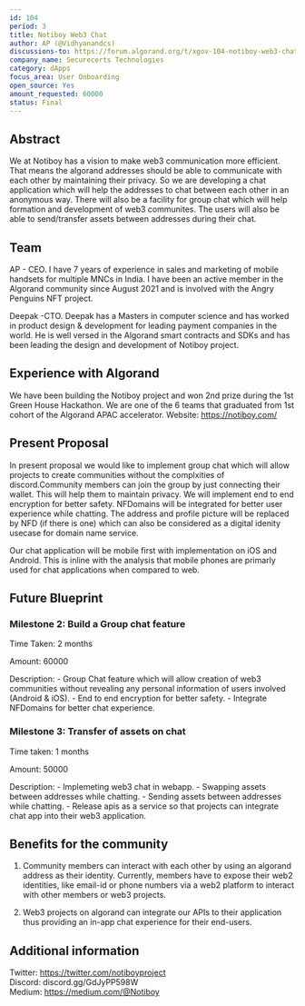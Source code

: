 ```yaml
---
id: 104
period: 3
title: Notiboy Web3 Chat
author: AP (@Vidhyanandcs)
discussions-to: https://forum.algorand.org/t/xgov-104-notiboy-web3-chat-milestone-2-group-chat-encryption-and-nfd-integration/11194
company_name: Securecerts Technologies
category: dApps
focus_area: User Onboarding
open_source: Yes
amount_requested: 60000
status: Final
---
```


## Abstract
We at Notiboy has a vision to make web3 communication more efficient. That means the algorand addresses should be able to communicate with each other by maintaining their privacy. So we are developing a chat application which will help the addresses to chat between each other in an anonymous way. There will also be a facility for group chat which will help formation and development of web3 communites. The users will also be able to send/transfer assets between addresses during their chat.

## Team
AP - CEO. I have 7 years of experience in sales and marketing of mobile handsets for multiple MNCs in India. I have been an active member in the Algorand community since August 2021 and is involved with the Angry Penguins NFT project.

Deepak -CTO. Deepak has a Masters in computer science and has worked in product design & development for leading payment companies in the world. He is well versed in the Algorand smart contracts and SDKs and has been leading the design and development of Notiboy project.

## Experience with Algorand
We have been building the Notiboy project and won 2nd prize during the 1st Green House Hackathon. We are one of the 6 teams that graduated from 1st cohort of the Algorand APAC accelerator.
Website: https://notiboy.com/

## Present Proposal
In present proposal we would like to implement group chat which will allow projects to create communities without the complxities of discord.Community members can join the group by just connecting their wallet. This will help them to maintain privacy. We will implement end to end encryption for better safety. 
NFDomains will be integrated for better user experience while chatting. The address and profile picture will be replaced by NFD (if there is one) which can also be considered as a digital idenity usecase for domain name service.

Our chat application will be mobile first with implementation on iOS and Android. This is inline with the analysis that mobile phones are primarly used for chat applications when compared to web.

## Future Blueprint

### Milestone 2: Build a Group chat feature
Time Taken: 2 months

Amount: 60000

Description:
    - Group Chat feature which will allow creation of web3 communities without revealing any personal information of users involved (Android & iOS).
    - End to end encryption for better safety.
    - Integrate NFDomains for better chat experience.

### Milestone 3: Transfer of assets on chat
Time taken: 1 months

Amount: 50000

Description:
    - Implemeting web3 chat in webapp.
    - Swapping assets between addresses while chatting.
    - Sending assets between addresses while chatting.
    - Release apis as a service so that projects can integrate chat app into their web3 application.


## Benefits for the community
1) Community members can interact with each other by using an algorand address as their identity. Currently, members have to expose their web2 identities, like email-id or phone numbers via a web2 platform to interact with other members or web3 projects.

2) Web3 projects on algorand can integrate our APIs to their application thus providing an in-app chat experience for 
their end-users.

## Additional information
Twitter: https://twitter.com/notiboyproject <br>
Discord: discord.gg/GdJyPP598W <br>
Medium: https://medium.com/@Notiboy
